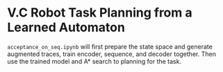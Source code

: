 # V.C Robot Task Planning from a Learned Automaton

`acceptance_on_seq.ipynb` will first prepare the state space and generate augmented traces, train encoder, sequence, and decoder together.
Then use the trained model and A* search to planning for the task.